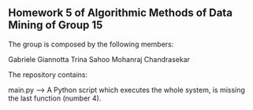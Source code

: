 ## Homework 5 of Algorithmic Methods of Data Mining of Group 15

The group is composed by the following members:

Gabriele Giannotta
Trina Sahoo
Mohanraj Chandrasekar

The repository contains:

main.py --> A Python script which executes the whole system, is missing the last function (number 4).
